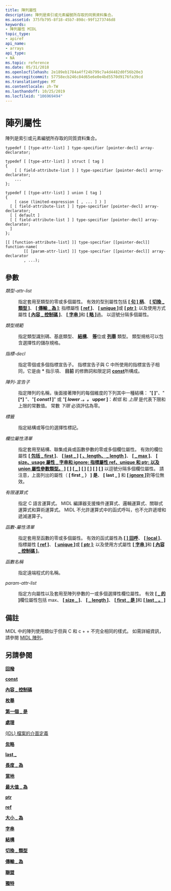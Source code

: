 ```yaml
---
title: 陣列屬性
description: 陣列是索引或元素編號所存取的同質資料集合。
ms.assetid: 375fb795-8f18-45b7-898c-99f1273746d8
keywords:
- 陣列屬性 MIDL
topic_type:
- apiref
api_name:
- arrays
api_type:
- NA
ms.topic: reference
ms.date: 05/31/2018
ms.openlocfilehash: 2e189eb1784a4ff24b799c7a4d4482d0f56b20e3
ms.sourcegitcommit: 57758ecb246c84d65e6e0e4bd5570d9176fa39cd
ms.translationtype: MT
ms.contentlocale: zh-TW
ms.lasthandoff: 10/25/2019
ms.locfileid: "106969494"
---
```

# <a name="arrays-attribute"></a>陣列屬性

陣列是索引或元素編號所存取的同質資料集合。

``` syntax
typedef [ [type-attr-list] ] type-specifier [pointer-decl] array-declarator;

typedef [ [type-attr-list] ] struct [ tag ] 
{
    [ [ field-attribute-list ] ] type-specifier [pointer-decl] array-declarator;
    ...
};

typedef [ [type-attr-list] ] union [ tag ] 
{
    [ case (limited-expression [ , ... ] ) ]
  [ [ field-attribute-list ] ] type-specifier [pointer-decl] array-declarator;
  [ [ default ]
  [ [ field-attribute-list ] ] type-specifier [pointer-decl] array-declarator;
  ]
};

[[ [function-attribute-list] ]] type-specifier [[pointer-decl]] function-name(
        [[ [param-attr-list] ]] type-specifier [[pointer-decl]] array-declarator
        , ...);
```

## <a name="parameters"></a>參數

<dl> <dt>

*類型-attr-list* 
</dt> <dd>

指定套用至類型的零或多個屬性。 有效的型別屬性包括 [**\[ 句 \] 柄**](handle.md)、 [**\[ 切換 \_ 類型 \]**](switch-type.md)、 [**\[ 傳輸 \_ 為 \]**](transmit-as.md); 指標屬性 [**\[ ref \]**](ref.md)、 [**\[ unique \]**](unique.md)或 [**\[ ptr \]**](ptr.md); 以及使用方式屬性 [**\[ 內容 \_ 控制碼 \]**](context-handle.md)、 [**\[ 字串 \]**](string.md)和 [**\[ 略 \]**](ignore.md)過。 以逗號分隔多個屬性。

</dd> <dt>

*類型規範* 
</dt> <dd>

指定類型識別碼、基底類型、 [**結構**](struct.md)、 [**等**](union.md)位或 [**列舉**](enum.md) 類型。 類型規格可以包含選擇性的儲存規格。

</dd> <dt>

*指標-decl* 
</dt> <dd>

指定零個或多個指標宣告子。 指標宣告子與 C 中所使用的指標宣告子相同，它是由 **\*** 指示項、 **目前** 的修飾詞和限定詞 [**const**](const.md)所構成。

</dd> <dt>

*陣列-宣告子* 
</dt> <dd>

指定陣列的名稱，後面接著陣列的每個維度的下列其中一種結構： "**\[ \]**"、" **\[\*\]** "、"**\[ ***const1*** \]**" 或 "**\[ ***lower .。。*** upper \]**：*較低* 和 *上限* 是代表下限和上限的常數值。 常數 *下限* 必須評估為零。

</dd> <dt>

*標籤* 
</dt> <dd>

指定結構或等位的選擇性標記。

</dd> <dt>

*欄位屬性清單* 
</dt> <dd>

指定套用至結構、聯集成員或函數參數的零或多個欄位屬性。 有效的欄位屬性 [**\[ 包括 \_ first \]**](first-is.md)、 [**\[ last \_ \]**](last-is.md) [**\[ 、length、 \_ length \]**](length-is.md)、 [**\[ \_ max \]**](max-is.md)、 [**\[ size、usage 屬性 \_ 字串和 ignore; 指標屬性 ref、unique 和 ptr; 以及 union 屬性參數類型。 \]**](size-is.md) [**\[ \]**](ref.md) [**\[ \_ \]**](switch-type.md) [**\[ \]**](string.md) [**\[ \]**](ignore.md) [**\[ \]**](unique.md) [**\[ \]**](ptr.md) 以逗號分隔多個欄位屬性。 請注意，上面列出的屬性（ **\[ first \_ ） \] 是**、 **\[ last \_ \]** 和 [**\[ ignore \]**](ignore.md)對等位無效。

</dd> <dt>

*有限運算式* 
</dt> <dd>

指定 C 語言運算式。 MIDL 編譯器支援條件運算式、邏輯運算式、關聯式運算式和算術運算式。 MIDL 不允許運算式中的函式呼叫，也不允許遞增和遞減運算子。

</dd> <dt>

*函數-屬性清單* 
</dt> <dd>

指定套用至函數的零或多個屬性。 有效的函式屬性為 [**\[ \] 回呼**](callback.md)、 [**\[ local \]**](local.md)、指標屬性 [**\[ ref \]**](ref.md)、 [**\[ unique \]**](unique.md)或 [**\[ ptr \]**](ptr.md); 以及使用方式屬性 [**\[ 字串 \]**](string.md)和 [**\[ 內容 \_ 控制碼 \]**](context-handle.md)。

</dd> <dt>

*函數名稱* 
</dt> <dd>

指定遠端程式的名稱。

</dd> <dt>

*param-attr-list* 
</dt> <dd>

指定方向屬性以及套用至陣列參數的一或多個選擇性欄位屬性。 有效 [**\[ \_ 的 \]**](max-is.md)欄位屬性包括 max、 [**\[ size \_ \]**](size-is.md)、 [**\[ \_ length \]**](length-is.md)、 [**\[ first \_ 是 \]**](first-is.md)和 [**\[ last \_ 。 \]**](last-is.md)

</dd> </dl>

## <a name="remarks"></a>備註

MIDL 中的陣列使用類似于但與 C 和 c + + 不完全相同的樣式。 如需詳細資訊，請參閱 [MIDL 陣列](midl-arrays.md)。

## <a name="see-also"></a>另請參閱

<dl> <dt>

[**回撥**](callback.md)
</dt> <dt>

[**const**](const.md)
</dt> <dt>

[**內容 \_ 控制碼**](context-handle.md)
</dt> <dt>

[**枚舉**](enum.md)
</dt> <dt>

[**第一個 \_ 是**](first-is.md)
</dt> <dt>

[**處理**](handle.md)
</dt> <dt>

[ (IDL) 檔案的介面定義](interface-definition-idl-file.md)
</dt> <dt>

[**忽略**](ignore.md)
</dt> <dt>

[**last \_**](last-is.md)
</dt> <dt>

[**長度 \_ 為**](length-is.md)
</dt> <dt>

[**當地**](local.md)
</dt> <dt>

[**最大值 \_ 為**](max-is.md)
</dt> <dt>

[**ptr**](ptr.md)
</dt> <dt>

[**ref**](ref.md)
</dt> <dt>

[**大小 \_ 為**](size-is.md)
</dt> <dt>

[**字串**](string.md)
</dt> <dt>

[**結構**](struct.md)
</dt> <dt>

[**切換 \_ 類型**](switch-type.md)
</dt> <dt>

[**傳輸 \_ 為**](transmit-as.md)
</dt> <dt>

[**聯盟**](union.md)
</dt> <dt>

[**獨特**](unique.md)
</dt> </dl>

 

 




